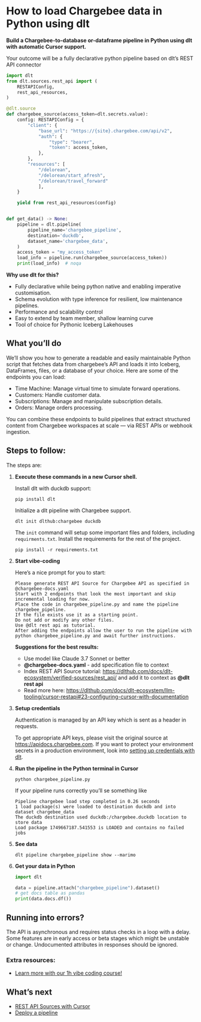 # How to load Chargebee data in Python using dlt

**Build a Chargebee-to-database or-dataframe pipeline in Python using dlt with automatic Cursor support.**

Your outcome will be a fully declarative python pipeline based on dlt’s REST API connector

```python
import dlt
from dlt.sources.rest_api import (
    RESTAPIConfig,
    rest_api_resources,
)

@dlt.source
def chargebee_source(access_token=dlt.secrets.value):
    config: RESTAPIConfig = {
        "client": {
            "base_url": "https://{site}.chargebee.com/api/v2",
            "auth": {
                "type": "bearer",
                "token": access_token,
            },
        },
        "resources": [
            "/delorean",
            "/delorean/start_afresh",
            "/delorean/travel_forward"
            ],
    }

    yield from rest_api_resources(config)


def get_data() -> None:
    pipeline = dlt.pipeline(
        pipeline_name='chargebee_pipeline',
        destination='duckdb',
        dataset_name='chargebee_data', 
    )
    access_token = "my_access_token"
    load_info = pipeline.run(chargebee_source(access_token))
    print(load_info)  # noqa
```

**Why use dlt for this?**

- Fully declarative while being python native and enabling imperative customisation.
- Schema evolution with type inference for resilient, low maintenance pipelines.
- Performance and scalability control
- Easy to extend by team member, shallow learning curve
- Tool of choice for Pythonic Iceberg  Lakehouses

## What you’ll do

We’ll show you how to generate a readable and easily maintainable Python script that fetches data from chargebee’s API and loads it into Iceberg, DataFrames, files, or a database of your choice. Here are some of the endpoints you can load:

- Time Machine: Manage virtual time to simulate forward operations.
- Customers: Handle customer data.
- Subscriptions: Manage and manipulate subscription details.
- Orders: Manage orders processing.

You can combine these endpoints to build pipelines that extract structured content from Chargebee workspaces at scale — via REST APIs or webhook ingestion.

## Steps to follow:

The steps are:

1. **Execute these commands in a new Cursor shell.**
    
    Install dlt with duckdb support:
    ```shell
    pip install dlt
    ```

    Initialize a dlt pipeline with Chargebee support.
    ```shell
    dlt init dlthub:chargebee duckdb
    ```

    The `init` command will setup some important files and folders, including `requirments.txt`. Install the requirements for the rest of the project.
    ```shell
    pip install -r requirements.txt
    ```
    
2. **Start vibe-coding**
    
    Here’s a nice prompt for you to start: 
    
    ```
    Please generate REST API Source for Chargebee API as specified in @chargebee-docs.yaml 
    Start with 2 endpoints that look the most important and skip incremental loading for now. 
    Place the code in chargebee_pipeline.py and name the pipeline chargebee_pipeline. 
    If the file exists use it as a starting point. 
    Do not add or modify any other files. 
    Use @dlt rest api as tutorial. 
    After adding the endpoints allow the user to run the pipeline with python chargebee_pipeline.py and await further instructions.
    
    ```
    
    **Suggestions for the best results:**
    - Use model like Claude 3.7 Sonnet or better
    - **@chargebee-docs.yaml** - add specification file to context
    - Index REST API Source tutorial: https://dlthub.com/docs/dlt-ecosystem/verified-sources/rest_api/ and add it to context as **@dlt rest api**
    - Read more here: https://dlthub.com/docs/dlt-ecosystem/llm-tooling/cursor-restapi#23-configuring-cursor-with-documentation
    
3. **Setup credentials** 
    
    Authentication is managed by an API key which is sent as a header in requests.
    
    To get appropriate API keys, please visit the original source at https://apidocs.chargebee.com.
    If you want to protect your environment secrets in a production environment, look into [setting up credentials with dlt](https://dlthub.com/docs/walkthroughs/add_credentials).
    
4. **Run the pipeline in the Python terminal in Cursor**
    
    ```shell
    python chargebee_pipeline.py
    ```
    
    If your pipeline runs correctly you’ll se something like
    
    ```shell
    Pipeline chargebee load step completed in 0.26 seconds
    1 load package(s) were loaded to destination duckdb and into dataset chargebee_data
    The duckdb destination used duckdb:/chargebee.duckdb location to store data
    Load package 1749667187.541553 is LOADED and contains no failed jobs
    ```
    
5. **See data**
    
    ```shell
    dlt pipeline chargebee_pipeline show --marimo
    ```
    
6. **Get your data in Python**
    
    ```python
    import dlt
    
    data = pipeline.attach("chargebee_pipeline").dataset()
    # get docs table as pandas
    print(data.docs.df())
    ```

## Running into errors?

The API is asynchronous and requires status checks in a loop with a delay. Some features are in early access or beta stages which might be unstable or change. Undocumented attributes in responses should be ignored.

### Extra resources:

- [Learn more with our 1h vibe coding course!](https://www.youtube.com/watch?v=GGid70rnJuM)

## What’s next

- [REST API Sources with Cursor](https://dlthub.com/docs/dlt-ecosystem/llm-tooling/cursor-restapi)
- [Deploy a pipeline](https://dlthub.com/docs/walkthroughs/deploy-a-pipeline)
